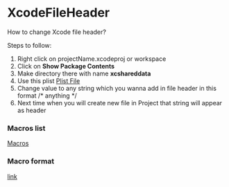 # XcodeFileHeader
How to change Xcode file header?

Steps to follow:
1. Right click on projectName.xcodeproj or workspace
2. Click on **Show Package Contents**
3. Make directory there with name **xcshareddata**
4. Use this plist [Plist File](https://github.com/umerdeveloper/XcodeFileHeader/blob/main/IDETemplateMacros.plist)
5. Change value to any string which you wanna add in file header in this format /* anything */
6. Next time when you will create new file in Project that string will appear as header



### Macros list

[Macros](https://help.apple.com/xcode/mac/current/#/dev7fe737ce0)


### Macro format

[link](https://help.apple.com/xcode/mac/current/#/devc8a500cb9)
